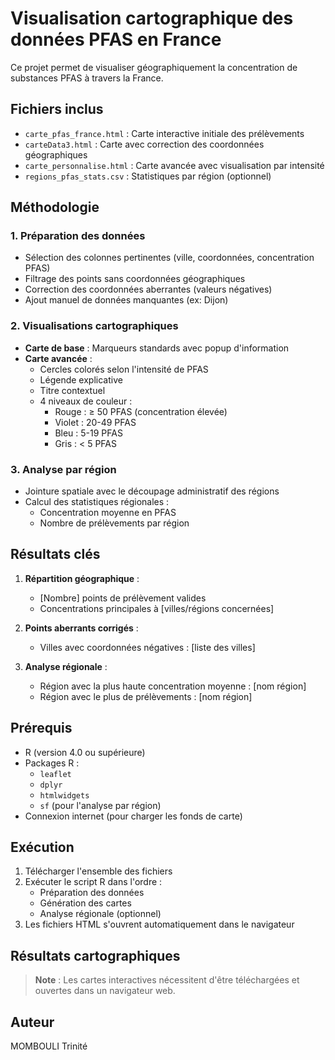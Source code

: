 # Visualisation cartographique des données PFAS en France

Ce projet permet de visualiser géographiquement la concentration de substances PFAS à travers la France.

## Fichiers inclus

- `carte_pfas_france.html` : Carte interactive initiale des prélèvements
- `carteData3.html` : Carte avec correction des coordonnées géographiques
- `carte_personnalise.html` : Carte avancée avec visualisation par intensité
- `regions_pfas_stats.csv` : Statistiques par région (optionnel)

## Méthodologie

### 1. Préparation des données
- Sélection des colonnes pertinentes (ville, coordonnées, concentration PFAS)
- Filtrage des points sans coordonnées géographiques
- Correction des coordonnées aberrantes (valeurs négatives)
- Ajout manuel de données manquantes (ex: Dijon)

### 2. Visualisations cartographiques
- **Carte de base** : Marqueurs standards avec popup d'information
- **Carte avancée** : 
  - Cercles colorés selon l'intensité de PFAS
  - Légende explicative
  - Titre contextuel
  - 4 niveaux de couleur :
    - Rouge : ≥ 50 PFAS (concentration élevée)
    - Violet : 20-49 PFAS
    - Bleu : 5-19 PFAS
    - Gris : < 5 PFAS

### 3. Analyse par région
- Jointure spatiale avec le découpage administratif des régions
- Calcul des statistiques régionales :
  - Concentration moyenne en PFAS
  - Nombre de prélèvements par région

## Résultats clés

1. **Répartition géographique** :
   - [Nombre] points de prélèvement valides
   - Concentrations principales à [villes/régions concernées]

2. **Points aberrants corrigés** :
   - Villes avec coordonnées négatives : [liste des villes]

3. **Analyse régionale** :
   - Région avec la plus haute concentration moyenne : [nom région]
   - Région avec le plus de prélèvements : [nom région]

## Prérequis

- R (version 4.0 ou supérieure)
- Packages R :
  - `leaflet`
  - `dplyr`
  - `htmlwidgets`
  - `sf` (pour l'analyse par région)
- Connexion internet (pour charger les fonds de carte)

## Exécution

1. Télécharger l'ensemble des fichiers
2. Exécuter le script R dans l'ordre :
   - Préparation des données
   - Génération des cartes
   - Analyse régionale (optionnel)
3. Les fichiers HTML s'ouvrent automatiquement dans le navigateur

## Résultats cartographiques


> **Note** : Les cartes interactives nécessitent d'être téléchargées et ouvertes dans un navigateur web.
## Auteur

MOMBOULI Trinité

